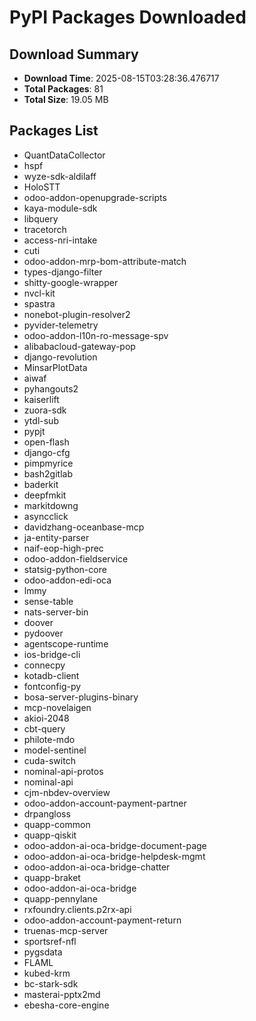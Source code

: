# PyPI Packages Downloaded

## Download Summary
- **Download Time**: 2025-08-15T03:28:36.476717
- **Total Packages**: 81
- **Total Size**: 19.05 MB

## Packages List
- QuantDataCollector
- hspf
- wyze-sdk-aldilaff
- HoloSTT
- odoo-addon-openupgrade-scripts
- kaya-module-sdk
- libquery
- tracetorch
- access-nri-intake
- cuti
- odoo-addon-mrp-bom-attribute-match
- types-django-filter
- shitty-google-wrapper
- nvcl-kit
- spastra
- nonebot-plugin-resolver2
- pyvider-telemetry
- odoo-addon-l10n-ro-message-spv
- alibabacloud-gateway-pop
- django-revolution
- MinsarPlotData
- aiwaf
- pyhangouts2
- kaiserlift
- zuora-sdk
- ytdl-sub
- pypjt
- open-flash
- django-cfg
- pimpmyrice
- bash2gitlab
- baderkit
- deepfmkit
- markitdowng
- asyncclick
- davidzhang-oceanbase-mcp
- ja-entity-parser
- naif-eop-high-prec
- odoo-addon-fieldservice
- statsig-python-core
- odoo-addon-edi-oca
- lmmy
- sense-table
- nats-server-bin
- doover
- pydoover
- agentscope-runtime
- ios-bridge-cli
- connecpy
- kotadb-client
- fontconfig-py
- bosa-server-plugins-binary
- mcp-novelaigen
- akioi-2048
- cbt-query
- philote-mdo
- model-sentinel
- cuda-switch
- nominal-api-protos
- nominal-api
- cjm-nbdev-overview
- odoo-addon-account-payment-partner
- drpangloss
- quapp-common
- quapp-qiskit
- odoo-addon-ai-oca-bridge-document-page
- odoo-addon-ai-oca-bridge-helpdesk-mgmt
- odoo-addon-ai-oca-bridge-chatter
- quapp-braket
- odoo-addon-ai-oca-bridge
- quapp-pennylane
- rxfoundry.clients.p2rx-api
- odoo-addon-account-payment-return
- truenas-mcp-server
- sportsref-nfl
- pygsdata
- FLAML
- kubed-krm
- bc-stark-sdk
- masterai-pptx2md
- ebesha-core-engine
